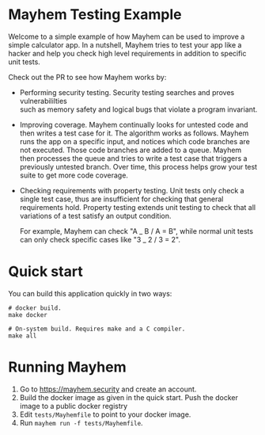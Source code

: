 # Mayhem Testing Example

Welcome to a simple example of how Mayhem can be used to improve a simple
calculator app. In a nutshell, Mayhem tries to test your app like a hacker
and help you check high level requirements in addition to specific unit tests.

Check out the PR to see how Mayhem works by:

- Performing security testing. Security testing searches and proves vulnerabililties  
  such as memory safety and logical bugs that violate a program invariant.

- Improving coverage. Mayhem continually looks for untested code and then writes a
  test case for it. The algorithm works as follows. Mayhem runs the app on
  a specific input, and notices which code branches are not executed. Those code
  branches are added to a queue. Mayhem then processes the queue and tries to write
  a test case that triggers a previously untested branch. Over time, this process helps
  grow your test suite to get more code coverage.

- Checking requirements with property testing. Unit tests only check a single
  test case, thus are insufficient for checking that general requirements hold.
  Property testing extends unit testing to check that all variations of a test
  satisfy an output condition.

  For example, Mayhem can check "A _ B / A = B", while normal unit tests can only check specific cases
  like "3 _ 2 / 3 = 2".

# Quick start

You can build this application quickly in two ways:

```
# docker build.
make docker

# On-system build. Requires make and a C compiler.
make all
```

# Running Mayhem

1. Go to https://mayhem.security and create an account.
2. Build the docker image as given in the quick start. Push the docker image to a public
   docker registry
3. Edit `tests/Mayhemfile` to point to your docker image.
4. Run `mayhem run -f tests/Mayhemfile`.
